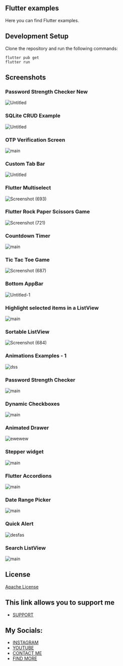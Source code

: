 ## Flutter examples

Here you can find Flutter examples.

## Development Setup
Clone the repository and run the following commands:
```
flutter pub get
flutter run
```

## Screenshots

### Password Strength Checker New
![Untitled](https://github.com/AmirBayat0/Flutter_examples/assets/91388754/bb6b73ef-2f15-4df9-9925-4103a928a38d)

### SQLite CRUD Example
![Untitled](https://github.com/AmirBayat0/Flutter_examples/assets/91388754/f1a6a023-8c63-4d15-baf3-e553273f39d3)

### OTP Verification Screen
![main](https://user-images.githubusercontent.com/91388754/190915199-f6eb2ef4-fc96-4d1d-9110-1e03b0b54378.png)

### Custom Tab Bar
![Untitled](https://github.com/AmirBayat0/Flutter_examples/assets/91388754/285da67d-8cc7-4c16-8e6f-9cc0838bd301)

### Flutter Multiselect
![Screenshot (693)](https://github.com/AmirBayat0/Flutter_examples/assets/91388754/971ab5e6-4e27-49e2-affb-d127fb693428)

### Flutter Rock Paper Scissors Game
![Screenshot (721)](https://github.com/AmirBayat0/Flutter_examples/assets/91388754/38d475e0-3789-47e5-830c-3d4e053a9294)

### Countdown Timer
![main](https://user-images.githubusercontent.com/91388754/198369023-1145c1c4-c1e0-4540-afaa-4f59cb6c63a0.png)

### Tic Tac Toe Game
![Screenshot (687)](https://github.com/AmirBayat0/Flutter_examples/assets/91388754/ca69f598-1b44-4d6b-a645-a850cbc7423c)

### Bottom AppBar
![Untitled-1](https://user-images.githubusercontent.com/91388754/219851156-1a6a1901-7731-43d8-b902-37ffb16034da.png)

### Highlight selected items in a ListView
![main](https://user-images.githubusercontent.com/91388754/194743462-f89393e7-cb1d-427e-ab77-ad55581fe265.png)

### Sortable ListView 
![Screenshot (684)](https://github.com/AmirBayat0/Flutter_examples/assets/91388754/f5702e22-d591-46a4-93c3-1236b34e7849)

### Animations Examples - 1
![dss](https://user-images.githubusercontent.com/91388754/223756010-62191df4-db7c-4adc-9185-a466a05d8231.png)

### Password Strength Checker
![main](https://user-images.githubusercontent.com/91388754/189608510-2dc918af-c5e2-480c-8737-64fe63f68198.png)

### Dynamic Checkboxes
![main](https://user-images.githubusercontent.com/91388754/196469404-0146576c-852e-48ff-8423-f976d9e63cff.png)

### Animated Drawer
![ewewew](https://user-images.githubusercontent.com/91388754/222496252-1437f07b-a43f-465d-9ac4-78aa3e6d8cba.gif)

### Stepper widget
![main](https://user-images.githubusercontent.com/91388754/189622886-9d93b9be-e790-421f-a1fb-cda86eebd2a6.png)

### Flutter Accordions 
![main](https://user-images.githubusercontent.com/91388754/196024137-7159c296-1ff6-4bd7-a0b8-4ca7d7af1a98.png)

### Date Range Picker
![main](https://user-images.githubusercontent.com/91388754/189640363-89366b12-0b02-4559-bce2-cbc7492b6f41.png)

### Quick Alert
![desfas](https://user-images.githubusercontent.com/91388754/200108063-806cc26e-42ef-42c4-8173-b7e385e52af7.jpg)

### Search ListView
![main](https://user-images.githubusercontent.com/91388754/190403689-ddd2a35c-be7f-4f9f-a385-d899a64a7769.png)


## License
[Apache License](LICENSE)

## This link allows you to support me
* [SUPPORT](https://www.buymeacoffee.com/AmirBayat)

## My Socials:
* [INSTAGRAM](https://www.instagram.com/codewithflexz)
* [YOUTUBE]( https://www.youtube.com/c/ProgrammingWithFlexZ)
* [CONTACT ME](https://amirbayat.dev@gmail.com)
* [FIND MORE](https://zaap.bio/CodeWithFlexz)




